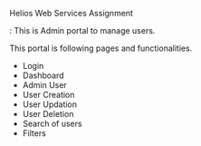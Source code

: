 Helios Web Services Assignment 

: This is Admin portal to manage users.

This portal is following pages and functionalities. 
-  Login
- Dashboard
- Admin User
- User Creation
- User Updation
- User Deletion
- Search of users
- Filters
